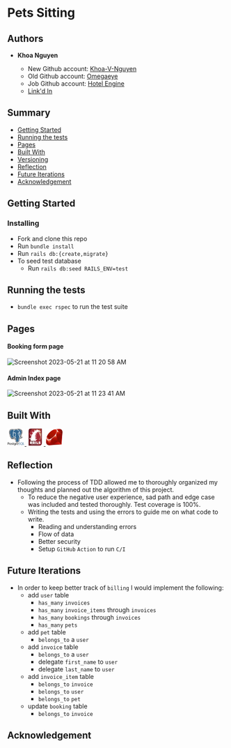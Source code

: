 # Pets Sitting



## Authors

  - **Khoa Nguyen**

    - New Github account: [Khoa-V-Nguyen](https://github.com/khoa-v-nguyen)
    - Old Github account: [Omegaeye](https://github.com/omegaeye)
    - Job Github account: [Hotel Engine](https://github.com/omegaeye-he)
    - [Link'd In](https://www.linkedin.com/in/khoa-n323)

## Summary

  - [Getting Started](#getting-started)
  - [Running the tests](#running-the-tests)
  - [Pages](#pages)
  - [Built With](#built-with)
  - [Versioning](#versioning)
  - [Reflection](#reflection)
  - [Future Iterations](#future-iterations)
  - [Acknowledgement](#acknowledgement)

## Getting Started

### Installing

- Fork and clone this repo
- Run `bundle install`
- Run `rails db:{create,migrate}`
- To seed test database
  - Run `rails db:seed RAILS_ENV=test`

## Running the tests

- `bundle exec rspec` to run the test suite

## Pages

#### Booking form page

<img width="412" alt="Screenshot 2023-05-21 at 11 20 58 AM" src="https://github.com/Khoa-V-Nguyen/pets_sitting/assets/134089461/f69001d8-072b-4ceb-aeef-900b8418f244">

#### Admin Index page

<img width="778" alt="Screenshot 2023-05-21 at 11 23 41 AM" src="https://github.com/Khoa-V-Nguyen/pets_sitting/assets/134089461/96f8f37b-7ff2-477c-b9f1-75340c72192c">

## Built With

<p align="left"> <a href="https://www.postgresql.org" target="_blank"> <img src="https://raw.githubusercontent.com/devicons/devicon/master/icons/postgresql/postgresql-original-wordmark.svg" alt="postgresql" width="40" height="40"/> </a> <a href="https://rubyonrails.org" target="_blank"> <img src="https://raw.githubusercontent.com/devicons/devicon/master/icons/rails/rails-original-wordmark.svg" alt="rails" width="40" height="40"/> </a> <a href="https://www.ruby-lang.org/en/" target="_blank"> <img src="https://raw.githubusercontent.com/devicons/devicon/master/icons/ruby/ruby-original.svg" alt="ruby" width="40" height="40"/> </a> </p>

## Reflection
  - Following the process of TDD allowed me to thoroughly organized my thoughts and planned out the algorithm of this project.
    - To reduce the negative user experience, sad path and edge case was included and tested thoroughly. Test coverage is 100%.
    - Writing the tests and using the errors to guide me on what code to write.
      - Reading and understanding errors
      - Flow of data
      - Better security
      - Setup `GitHub` `Action` to run `C/I`
## Future Iterations

  - In order to keep better track of `billing` I would implement the following:
    - add `user` table
      - `has_many` `invoices`
      - `has_many` `invoice_items` through `invoices`
      - `has_many` `bookings` through `invoices`
      - `has_many` `pets`
    - add `pet` table
      - `belongs_to` a `user`
    - add `invoice` table
      - `belongs_to` a `user`
      - delegate `first_name` to `user`
      - delegate `last_name` to `user`
    - add `invoice_item` table
      - `belongs_to` `invoice`
      - `belongs_to` `user`
      - `belongs_to` `pet`
    - update `booking` table
      - `belongs_to` `invoice`

## Acknowledgement
